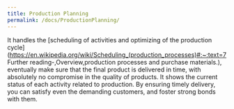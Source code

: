 ```yaml
---
title: Production Planning
permalink: /docs/ProductionPlanning/
---
```


It handles the [scheduling of activities and optimizing of the production cycle](https://en.wikipedia.org/wiki/Scheduling_(production_processes)#:~:text=7 Further reading-,Overview,production processes and purchase materials.), eventually make sure that the final product is delivered in time, with absolutely no compromise in the quality of products. It shows the current status of each activity related to production. By ensuring timely delivery, you can satisfy even the demanding customers, and foster strong bonds with them.
